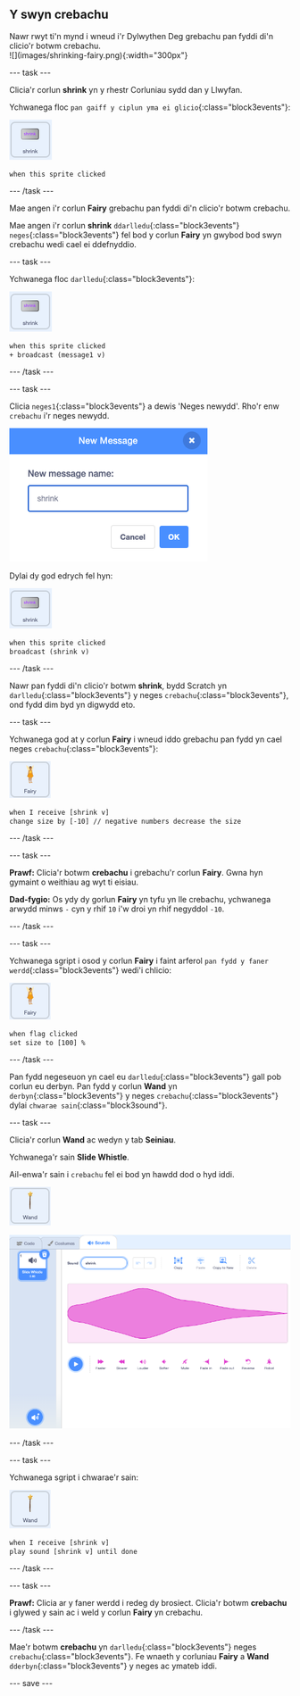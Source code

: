 ## Y swyn crebachu

<div style="display: flex; flex-wrap: wrap">
<div style="flex-basis: 200px; flex-grow: 1; margin-right: 15px;">
Nawr rwyt ti'n mynd i wneud i'r Dylwythen Deg grebachu pan fyddi di'n clicio'r botwm crebachu.
</div>
<div>
![](images/shrinking-fairy.png){:width="300px"}
</div>
</div>

--- task ---

Clicia'r corlun **shrink** yn y rhestr Corluniau sydd dan y Llwyfan.

Ychwanega floc `pan gaiff y ciplun yma ei glicio`{:class="block3events"}:

![](images/shrink-icon.png)

```blocks3
when this sprite clicked
```

--- /task ---

Mae angen i'r corlun **Fairy** grebachu pan fyddi di'n clicio'r botwm crebachu.

Mae angen i'r corlun **shrink** `ddarlledu`{:class="block3events"} `neges`{:class="block3events"} fel bod y corlun **Fairy** yn gwybod bod swyn crebachu wedi cael ei ddefnyddio.

--- task ---

Ychwanega floc `darlledu`{:class="block3events"}:

![](images/shrink-icon.png)

```blocks3
when this sprite clicked
+ broadcast (message1 v)
```

--- /task ---

--- task ---

Clicia `neges1`{:class="block3events"} a dewis 'Neges newydd'. Rho'r enw `crebachu` i'r neges newydd.

![Deialog neges newydd gyda'r gorchymyn crebachu wedi'i fewnbynnu.](images/new-message.png)

Dylai dy god edrych fel hyn:

![](images/shrink-icon.png)

```blocks3
when this sprite clicked
broadcast (shrink v)
```

--- /task ---

Nawr pan fyddi di'n clicio'r botwm **shrink**, bydd Scratch yn `darlledu`{:class="block3events"} y neges `crebachu`{:class="block3events"}, ond fydd dim byd yn digwydd eto.

--- task ---

Ychwanega god at y corlun **Fairy** i wneud iddo grebachu pan fydd yn cael neges `crebachu`{:class="block3events"}:

![](images/fairy-icon.png)

```blocks3
when I receive [shrink v]
change size by [-10] // negative numbers decrease the size
```

--- /task ---

--- task ---

**Prawf:** Clicia'r botwm **crebachu** i grebachu'r corlun **Fairy**. Gwna hyn gymaint o weithiau ag wyt ti eisiau.

**Dad-fygio:** Os ydy dy gorlun **Fairy** yn tyfu yn lle crebachu, ychwanega arwydd minws `-` cyn y rhif `10` i'w droi yn rhif negyddol `-10`.

--- /task ---

--- task ---

Ychwanega sgript i osod y corlun **Fairy** i faint arferol `pan fydd y faner werdd`{:class="block3events"} wedi'i chlicio:

![](images/fairy-icon.png)

```blocks3
when flag clicked
set size to [100] %
```

--- /task ---

Pan fydd negeseuon yn cael eu `darlledu`{:class="block3events"} gall pob corlun eu derbyn. Pan fydd y corlun **Wand** yn `derbyn`{:class="block3events"} y neges `crebachu`{:class="block3events"} dylai `chwarae sain`{:class="block3sound"}.

--- task ---

Clicia'r corlun **Wand** ac wedyn y tab **Seiniau**.

Ychwanega'r sain **Slide Whistle**.

Ail-enwa'r sain i `crebachu` fel ei bod yn hawdd dod o hyd iddi.

![](images/wand-sprite-icon.png)

![Y tab Seiniau gyda sain chwiban newydd wedi'i ailenwi i crebachu yn y briodwedd Sain.](images/slide-whistle.png)

--- /task ---

--- task ---

Ychwanega sgript i chwarae'r sain:

![](images/wand-sprite-icon.png)

```blocks3
when I receive [shrink v]
play sound [shrink v] until done

```

--- /task ---

--- task ---

**Prawf:** Clicia ar y faner werdd i redeg dy brosiect. Clicia'r botwm **crebachu** i glywed y sain ac i weld y corlun **Fairy** yn crebachu.

--- /task ---

Mae'r botwm **crebachu** yn `darlledu`{:class="block3events"} neges `crebachu`{:class="block3events"}. Fe wnaeth y corluniau **Fairy** a **Wand** `dderbyn`{:class="block3events"} y neges ac ymateb iddi.

--- save ---
